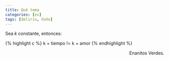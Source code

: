 ```yaml
---
title: Qué tema
categories: [es]
tags: [delirio, ñoño]
---
```

Sea *k* constante, entonces:

{% highlight c %}
k + tiempo != k + amor
{% endhighlight %}

<p style="text-align: right;">
  Enanitos Verdes.
</p>